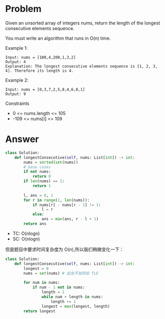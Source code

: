 # Problem
Given an unsorted array of integers nums, return the length of the longest consecutive elements sequence.

You must write an algorithm that runs in O(n) time.

Example 1:
```
Input: nums = [100,4,200,1,3,2]
Output: 4
Explanation: The longest consecutive elements sequence is [1, 2, 3, 4]. Therefore its length is 4.
```

Example 2:
```
Input: nums = [0,3,7,2,5,8,4,6,0,1]
Output: 9
```

Constraints
- 0 <= nums.length <= 105
- -109 <= nums[i] <= 109

# Answer
```python
class Solution:
    def longestConsecutive(self, nums: List[int]) -> int:
        nums = sorted(set(nums))
        # base cases
        if not nums:
            return 0
        if len(nums) == 1:
            return 1
        
        l, ans = 0, 1
        for r in range(1, len(nums)):
            if nums[r] - nums[r - 1] != 1:
                l = r
            else:
                ans = max(ans, r - l + 1)
        return ans
```

- TC: O(nlogn)
- SC: O(nlogn)

但是题目中要求时间复杂度为 O(n),所以我们稍微变化一下：
```python
class Solution:
    def longestConsecutive(self, nums: List[int]) -> int:
        longest = 0
        nums = set(nums) # 此处不加则会 TLE
        
        for num in nums:
            if num - 1 not in nums:
                length = 1
                while num + length in nums:
                    length += 1
                longest = max(longest, length)
        return longest
```